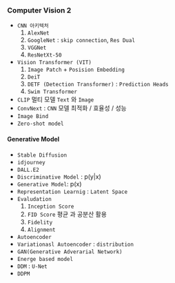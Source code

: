 ### Computer Vision 2
- `CNN 아키텍처`
  1. `AlexNet`
  2. `GoogleNet` : `skip connection`, `Res Dual`
  3. `VGGNet`
  4. `ResNetXt-50`
- `Vision Transformer (VIT)`
  1. `Image Patch` + `Posision Embedding`
  2. `DeiT`
  3. `DETF (Detection Transformer)` : `Prediction Heads`
  4. `Swim Transformer`
- `CLIP` 멀티 모델 `Text` 와 `Image`
- `ConvNext` : `CNN` 모델 최적화 / 효율성 / 성능
- `Image Bind`
- `Zero-shot model`

#### Generative Model
- `Stable Diffusion`
- `idjourney`
- `DALL.E2`
- `Discriminative Model` : p(y|x)
- `Generative Model`: p(x)
- `Representation Learnig` : `Latent Space`
- `Evaludation` 
  1. `Inception Score`
  2. `FID Score` 평균 과 공분산 활용
  3. `Fidelity`
  4. `Alignment`
- `Autoencoder`
- `Variationasl Autoencoder` : `distribution`
- `GAN(Generative Adverarial Network)`
- `Energe based model`
- `DDM` : `U-Net`
- `DDPM`
